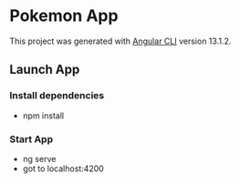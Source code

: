 # Pokemon App
This project was generated with [Angular CLI](https://github.com/angular/angular-cli) version 13.1.2.

## Launch App
### Install dependencies
- npm install
### Start App
- ng serve
- got to localhost:4200
